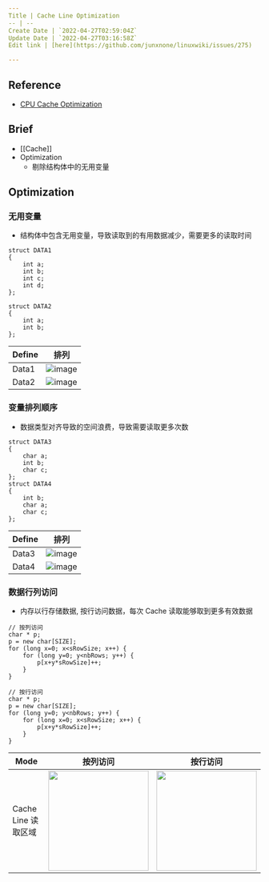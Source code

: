```yaml
---
Title | Cache Line Optimization
-- | --
Create Date | `2022-04-27T02:59:04Z`
Update Date | `2022-04-27T03:16:58Z`
Edit link | [here](https://github.com/junxnone/linuxwiki/issues/275)

---
```

## Reference
- [CPU Cache Optimization](https://zzqcn.github.io/perf/cpu_cache.html)


## Brief
- [[Cache]]
- Optimization
  - 剔除结构体中的无用变量

## Optimization 
### 无用变量
- 结构体中包含无用变量，导致读取到的有用数据减少，需要更多的读取时间

```
struct DATA1
{
    int a;
    int b;
    int c;
    int d;
};

struct DATA2
{
    int a;
    int b;
};
```

Define | 排列
-- | --
Data1 | ![image](https://user-images.githubusercontent.com/2216970/165431054-a23459e3-f278-4ff8-a14c-cda0587790ff.png)
Data2 | ![image](https://user-images.githubusercontent.com/2216970/165431060-4206bb0b-3b15-4cda-8df5-0e658f90fcb4.png)

### 变量排列顺序
- 数据类型对齐导致的空间浪费，导致需要读取更多次数

```
struct DATA3
{
    char a;
    int b;
    char c;
};
struct DATA4
{
    int b;
    char a;
    char c;
};
```


Define | 排列
-- | --
Data3 | ![image](https://user-images.githubusercontent.com/2216970/165431251-4c3ae17d-b3c3-4635-b7d2-cec6292a81dc.png)
Data4 | ![image](https://user-images.githubusercontent.com/2216970/165431256-d95e1ad9-61d9-44e4-87a7-697eee6f8d53.png)


### 数据行列访问
- 内存以行存储数据, 按行访问数据，每次 Cache 读取能够取到更多有效数据

```
// 按列访问
char * p;
p = new char[SIZE];
for (long x=0; x<sRowSize; x++) {
    for (long y=0; y<nbRows; y++) {
        p[x+y*sRowSize]++;
    }
}
```
```
// 按行访问
char * p;
p = new char[SIZE];
for (long y=0; y<nbRows; y++) {
    for (long x=0; x<sRowSize; x++) {
        p[x+y*sRowSize]++;
    }
}
```

Mode | 按列访问 | 按行访问
-- | -- | --
Cache Line 读取区域 | <img width=200 src="https://user-images.githubusercontent.com/2216970/165432374-f045fb72-6d56-4b93-be94-b4f8493d0ca7.png"> | <img width=200 src="https://user-images.githubusercontent.com/2216970/165432478-0e33ef14-8511-4c15-a2cb-7f1600210b34.png">




